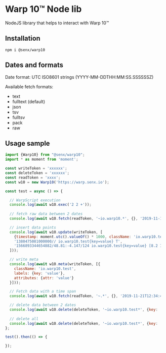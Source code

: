 # Warp&nbsp;10™ Node lib

NodeJS library that helps to interact with Warp&nbsp;10™  

## Installation

    npm i @senx/warp10

## Dates and formats

Date format: UTC ISO8601 strings (YYYY-MM-DDTHH:MM:SS.SSSSSSZ)

Available fetch formats:

- text
- fulltext (default)
- json
- tsv
- fulltsv
- pack
- raw

## Usage sample

```javascript
import {Warp10} from "@senx/warp10";
import * as moment from 'moment';

const writeToken = 'xxxxxx';
const deleteToken = 'xxxxxx';
const readToken = 'xxxx';
const w10 = new Warp10('https://warp.senx.io');

const test = async () => {

  // WarpScript execution
  console.log(await w10.exec('2 2 +'));
  
  // fetch raw data between 2 dates 
  console.log(await w10.fetch(readToken, '~io.warp10.*', {}, '2019-11-11T12:34:43.388409Z', '2019-11-21T12:34:43.388409Z', 'json'));

  // insert data points
  console.log(await w10.update(writeToken, [
    {timestamp: moment.utc().valueOf() * 1000, className: 'io.warp10.test', labels: {key: 'value'}, value: 54},
    '1380475081000000// io.warp10.test{key=value} T',
    '1566893344654882/48.81:-4.147/124 io.warp10.test{key=value} [8.2 151 152 1568189745655509/40.6:-74/14 ]',
  ]));

  // write meta
  console.log(await w10.meta(writeToken, [{
    className: 'io.warp10.test',
    labels: {key: 'value'},
    attributes: {attr: 'value'}
  }]));

  // Fetch data with a time span
  console.log(await w10.fetch(readToken, '~.*', {}, '2019-11-21T12:34:43.388409Z', 86400000000 * 5));

  // delete data between 2 dates
  console.log(await w10.delete(deleteToken, '~io.warp10.test*', {key: 'value'}, '2019-11-11T12:34:43.388409Z', '2019-11-21T12:34:43.388409Z'));
  
  // delete all
  console.log(await w10.delete(deleteToken, '~io.warp10.test*', {key: 'value'}, '', '', true));
};

test().then(() => {

});
```
